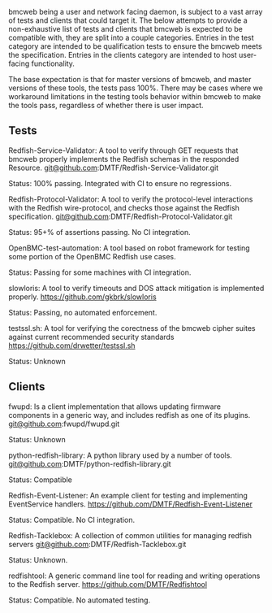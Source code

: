 bmcweb being a user and network facing daemon, is subject to a vast array of
tests and clients that could target it. The below attempts to provide a
non-exhaustive list of tests and clients that bmcweb is expected to be
compatible with, they are split into a couple categories. Entries in the test
category are intended to be qualification tests to ensure the bmcweb meets the
specification. Entries in the clients category are intended to host user-facing
functionality.

The base expectation is that for master versions of bmcweb, and master versions
of these tools, the tests pass 100%. There may be cases where we workaround
limitations in the testing tools behavior within bmcweb to make the tools pass,
regardless of whether there is user impact.

## Tests

Redfish-Service-Validator: A tool to verify through GET requests that bmcweb
properly implements the Redfish schemas in the responded Resource.
git@github.com:DMTF/Redfish-Service-Validator.git

Status: 100% passing. Integrated with CI to ensure no regressions.

Redfish-Protocol-Validator: A tool to verify the protocol-level interactions
with the Redfish wire-protocol, and checks those against the Redfish
specification. git@github.com:DMTF/Redfish-Protocol-Validator.git

Status: 95+% of assertions passing. No CI integration.

OpenBMC-test-automation: A tool based on robot framework for testing some
portion of the OpenBMC Redfish use cases.

Status: Passing for some machines with CI integration.

slowloris: A tool to verify timeouts and DOS attack mitigation is implemented
properly. https://github.com/gkbrk/slowloris

Status: Passing, no automated enforcement.

testssl.sh: A tool for verifying the corectness of the bmcweb cipher suites
against current recommended security standards
https://github.com/drwetter/testssl.sh

Status: Unknown

## Clients

fwupd: Is a client implementation that allows updating firmware components in a
generic way, and includes redfish as one of its plugins.
git@github.com:fwupd/fwupd.git

Status: Unknown

python-redfish-library: A python library used by a number of tools.
git@github.com:DMTF/python-redfish-library.git

Status: Compatible

Redfish-Event-Listener: An example client for testing and implementing
EventService handlers. https://github.com/DMTF/Redfish-Event-Listener

Status: Compatible. No CI integration.

Redfish-Tacklebox: A collection of common utilities for managing redfish servers
git@github.com:DMTF/Redfish-Tacklebox.git

Status: Unknown.

redfishtool: A generic command line tool for reading and writing operations to
the Redfish server. https://github.com/DMTF/Redfishtool

Status: Compatible. No automated testing.
